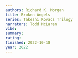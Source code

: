 ```yaml
---
authors: Richard K. Morgan
title: Broken Angels
series: Takeshi Kovacs Trilogy
narrators: Todd McLaren
vibe:
summary:
rating:
finished: 2022-10-18
year: 2022
---
```

